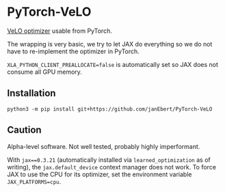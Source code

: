 # PyTorch-VeLO

[VeLO optimizer](https://arxiv.org/abs/2211.09760) usable from
PyTorch.

The wrapping is very basic, we try to let JAX do everything so we do
not have to re-implement the optimizer in PyTorch.

`XLA_PYTHON_CLIENT_PREALLOCATE=false` is automatically set so JAX does
not consume all GPU memory.

## Installation

```shell
python3 -m pip install git+https://github.com/janEbert/PyTorch-VeLO
```

## Caution

Alpha-level software. Not well tested, probably highly imperformant.

With `jax==0.3.21` (automatically installed via `learned_optimization`
as of writing), the `jax.default_device` context manager does not
work. To force JAX to use the CPU for its optimizer, set the
environment variable `JAX_PLATFORMS=cpu`.
